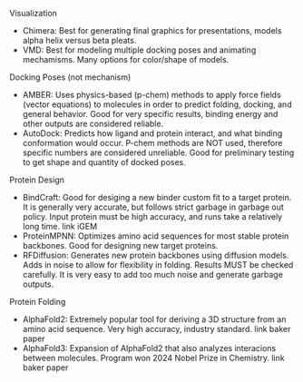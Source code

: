 Visualization
  - Chimera: Best for generating final graphics for presentations, models alpha helix versus beta pleats.
  - VMD: Best for modeling multiple docking poses and animating mechamisms. Many options for color/shape of models.

Docking Poses (not mechanism)
  - AMBER: Uses physics-based (p-chem) methods to apply force fields (vector equations) to molecules in order to predict folding, docking, and general behavior. Good for very specific results, binding energy and other outputs are considered reliable.
  - AutoDock: Predicts how ligand and protein interact, and what binding conformation would occur. P-chem methods are NOT used, therefore specific numbers are considered unreliable. Good for preliminary testing to get shape and quantity of docked poses.

Protein Design
  - BindCraft: Good for desiging a new binder custom fit to a target protein. It is generally very accurate, but follows strict garbage in garbage out policy. Input protein must be high accuracy, and runs take a relatively long time. link iGEM
  - ProteinMPNN: Optimizes amino acid sequences for most stable protein backbones. Good for designing new target proteins.
  - RFDiffusion: Generates new protein backbones using diffusion models. Adds in noise to allow for flexibility in folding. Results MUST be checked carefully. It is very easy to add too much noise and generate garbage outputs.

Protein Folding
  - AlphaFold2: Extremely popular tool for deriving a 3D structure from an amino acid sequence. Very high accuracy, industry standard. link baker paper
  - AlphaFold3: Expansion of AlphaFold2 that also analyzes interacions between molecules. Program won 2024 Nobel Prize in Chemistry. link baker paper
